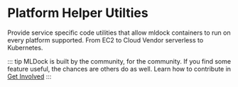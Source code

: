 # Platform Helper Utilties

Provide service specific code utilities that allow mldock containers to run on every platform supported. From EC2 to Cloud Vendor serverless to Kubernetes. 

::: tip
MLDock is built by the community, for the community. If you find some feature useful, the chances are others do as well. 
Learn how to contribute in [Get Involved](../guide.html#contributing)
:::
